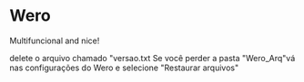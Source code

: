 # Wero
Multifuncional and nice!

delete o arquivo chamado "versao.txt
Se você perder a pasta "Wero_Arq"vá nas configurações do Wero e selecione "Restaurar arquivos"
